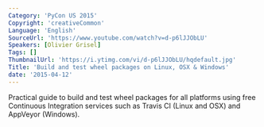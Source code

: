 ```yaml
---
Category: 'PyCon US 2015'
Copyright: 'creativeCommon'
Language: 'English'
SourceUrl: 'https://www.youtube.com/watch?v=d-p6lJJObLU'
Speakers: [Olivier Grisel]
Tags: []
ThumbnailUrl: 'https://i.ytimg.com/vi/d-p6lJJObLU/hqdefault.jpg'
Title: 'Build and test wheel packages on Linux, OSX & Windows'
date: '2015-04-12'
---
```

Practical guide to build and test wheel packages for all platforms using free
Continuous Integration services such as Travis CI (Linux and OSX) and AppVeyor
(Windows).

